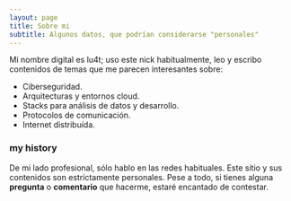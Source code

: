 ```yaml
---
layout: page
title: Sobre mi
subtitle: Algunos datos, que podrían considerarse "personales"
---
```


Mi nombre digital es lu4t; uso este nick habitualmente, leo y escribo contenidos de temas que me parecen interesantes sobre:

- Ciberseguridad.
- Arquitecturas y entornos cloud.
- Stacks para análisis de datos y desarrollo.
- Protocolos de comunicación.
- Internet distribuída.



### my history

De mi lado profesional, sólo hablo en las redes habituales. Este sitio y sus contenidos son estríctamente personales. Pese a todo, si tienes alguna **pregunta** o **comentario** que hacerme, estaré encantado de contestar.
